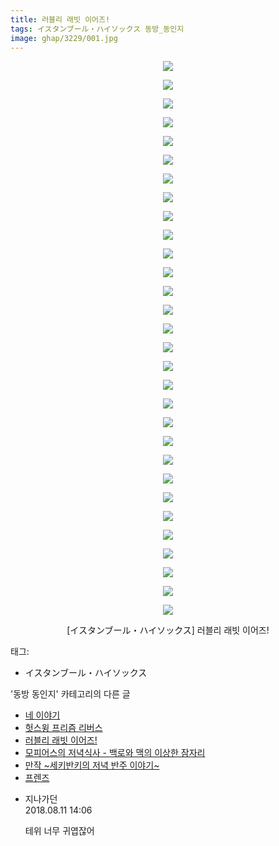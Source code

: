 ```yaml
---
title: 러블리 래빗 이어즈!
tags: イスタンブール・ハイソックス 동방_동인지
image: ghap/3229/001.jpg
---
```

<div class="article">
<p style="text-align: center; clear: none; float: none;"><img src="{{ site.nasurl }}/ghap/3229/001.jpg"/></p>
<p style="text-align: center; clear: none; float: none;"><img src="{{ site.nasurl }}/ghap/3229/002.jpg"/></p>
<p style="text-align: center; clear: none; float: none;"><img src="{{ site.nasurl }}/ghap/3229/003.jpg"/></p>
<p style="text-align: center; clear: none; float: none;"><img src="{{ site.nasurl }}/ghap/3229/004.jpg"/></p>
<p style="text-align: center; clear: none; float: none;"><img src="{{ site.nasurl }}/ghap/3229/005.jpg"/></p>
<p style="text-align: center; clear: none; float: none;"><img src="{{ site.nasurl }}/ghap/3229/006.jpg"/></p>
<p style="text-align: center; clear: none; float: none;"><img src="{{ site.nasurl }}/ghap/3229/007.jpg"/></p>
<p style="text-align: center; clear: none; float: none;"><img src="{{ site.nasurl }}/ghap/3229/008.jpg"/></p>
<p style="text-align: center; clear: none; float: none;"><img src="{{ site.nasurl }}/ghap/3229/009.jpg"/></p>
<p style="text-align: center; clear: none; float: none;"><img src="{{ site.nasurl }}/ghap/3229/010.jpg"/></p>
<p style="text-align: center; clear: none; float: none;"><img src="{{ site.nasurl }}/ghap/3229/011.jpg"/></p>
<p style="text-align: center; clear: none; float: none;"><img src="{{ site.nasurl }}/ghap/3229/012.jpg"/></p>
<p style="text-align: center; clear: none; float: none;"><img src="{{ site.nasurl }}/ghap/3229/013.jpg"/></p>
<p style="text-align: center; clear: none; float: none;"><img src="{{ site.nasurl }}/ghap/3229/014.jpg"/></p>
<p style="text-align: center; clear: none; float: none;"><img src="{{ site.nasurl }}/ghap/3229/015.jpg"/></p>
<p style="text-align: center; clear: none; float: none;"><img src="{{ site.nasurl }}/ghap/3229/016.jpg"/></p>
<p style="text-align: center; clear: none; float: none;"><img src="{{ site.nasurl }}/ghap/3229/017.jpg"/></p>
<p style="text-align: center; clear: none; float: none;"><img src="{{ site.nasurl }}/ghap/3229/018.jpg"/></p>
<p style="text-align: center; clear: none; float: none;"><img src="{{ site.nasurl }}/ghap/3229/019.jpg"/></p>
<p style="text-align: center; clear: none; float: none;"><img src="{{ site.nasurl }}/ghap/3229/020.jpg"/></p>
<p style="text-align: center; clear: none; float: none;"><img src="{{ site.nasurl }}/ghap/3229/021.jpg"/></p>
<p style="text-align: center; clear: none; float: none;"><img src="{{ site.nasurl }}/ghap/3229/022.jpg"/></p>
<p style="text-align: center; clear: none; float: none;"><img src="{{ site.nasurl }}/ghap/3229/023.jpg"/></p>
<p style="text-align: center; clear: none; float: none;"><img src="{{ site.nasurl }}/ghap/3229/024.jpg"/></p>
<p style="text-align: center; clear: none; float: none;"><img src="{{ site.nasurl }}/ghap/3229/025.jpg"/></p>
<p style="text-align: center; clear: none; float: none;"><img src="{{ site.nasurl }}/ghap/3229/026.jpg"/></p>
<p style="text-align: center; clear: none; float: none;"><img src="{{ site.nasurl }}/ghap/3229/027.jpg"/></p>
<p style="text-align: center; clear: none; float: none;"><img src="{{ site.nasurl }}/ghap/3229/028.jpg"/></p>
<p style="text-align: center; clear: none; float: none;"><img src="{{ site.nasurl }}/ghap/3229/029.jpg"/></p>
<p style="text-align: center; clear: none; float: none;"><img src="{{ site.nasurl }}/ghap/3229/030.jpg"/></p>
<p style="text-align: center; clear: none; float: none;">[イスタンブール・ハイソックス] 러블리 래빗 이어즈!</p>
</div><div class="tagTrail">
<p>태그: </p>
<ul>
<li>イスタンブール・ハイソックス</li>
</ul>
</div><div class="another">
<p>'동방 동인지' 카테고리의 다른 글</p>
<ul>
<li><a href="/2017-05-10-ghap_3231">네 이야기</a></li>
<li><a href="/2017-05-10-ghap_3230">헛스윙 프리즘 리버스</a></li>
<li><a href="/2017-05-10-ghap_3229">러블리 래빗 이어즈!</a></li>
<li><a href="/2017-05-10-ghap_3228">모피어스의 저녁식사 - 백로와 맥의 이상한 잠자리</a></li>
<li><a href="/2017-05-10-ghap_3227">만작 ~세키반키의 저녁 반주 이야기~</a></li>
<li><a href="/2017-05-10-ghap_3226">프렌즈</a></li>
</ul>
</div><div class="cb_module cb_fluid">
<div class="cb_wrt cb_profile">
<div class="comment">
<ul>
<li class="cb_thumb_off" id="comment15305971">
<div class="cb_comment_area">
<div class="cb_info_area">
<div class="cb_section">
<span class="cb_nick_name">지나가던</span>
</div>
<div class="cb_section">
<span class="cb_date">2018.08.11 14:06 </span>
</div>
</div>
<div class="cb_dsc_comment">
<p class="cb_dsc">
											테위 너무 귀엽잖어
										</p>
</div>
</div></li>
</ul>
</div>
</div><!-- commentList close -->
</div>